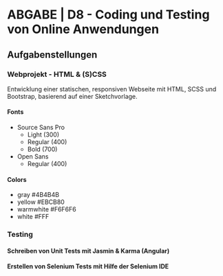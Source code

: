 # ABGABE | D8 - Coding und Testing von Online Anwendungen

## Aufgabenstellungen

### Webprojekt - HTML & (S)CSS
Entwicklung einer statischen, responsiven Webseite mit HTML, SCSS und Bootstrap, basierend auf einer Sketchvorlage.

#### Fonts
 - Source Sans Pro
   - Light (300)
   - Regular (400)
   - Bold (700)
 - Open Sans
   - Regular (400)

#### Colors
 - gray #4B4B4B
 - yellow #EBCB80
 - warmwhite #F6F6F6
 - white #FFF
 
### Testing
#### Schreiben von Unit Tests mit Jasmin & Karma (Angular)

#### Erstellen von Selenium Tests mit Hilfe der Selenium IDE